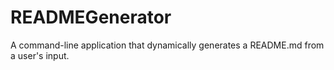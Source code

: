 # READMEGenerator
A command-line application that dynamically generates a README.md from a user's input.
